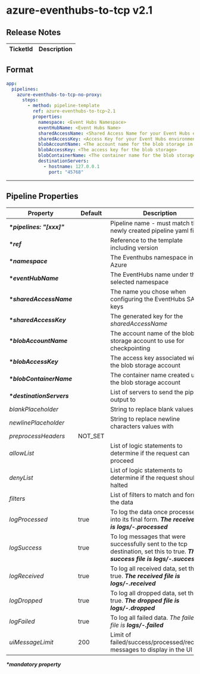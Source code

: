 # azure-eventhubs-to-tcp v2.1

## Release Notes

| TicketId | Description |
| -------- | ----------- |

## Format

```yml
app:
  pipelines:
    azure-eventhubs-to-tcp-no-proxy:
      steps:
        - method: pipeline-template
          ref: azure-eventhubs-to-tcp~2.1
          properties:
            namespace: <Event Hubs Namespace>
            eventHubName: <Event Hubs Name>
            sharedAccessName: <Shared Access Name for your Event Hubs environment>
            sharedAccessKey: <Access Key for your Event Hubs environment>
            blobAccountName: <The account name for the blob storage in azure>
            blobAccessKey: <The access key for the blob storage>
            blobContainerName: <The container name for the blob storage>
            destinationServers:
              - hostname: 127.0.0.1
                port: "45768"
```

---

## Pipeline Properties

| Property                   | Default | Description                                                                                                                                             |
| -------------------------- | ------- | ------------------------------------------------------------------------------------------------------------------------------------------------------- |
| **\*_pipelines: "[xxx]"_** |         | Pipeline name - must match the newly created pipeline yaml file                                                                                         |
| **\*_ref_**                |         | Reference to the template including version                                                                                                             |
| **\*_namespace_**          |         | The Eventhubs namespace in Azure                                                                                                                        |
| **\*_eventHubName_**       |         | The EventHubs name under the selected namespace                                                                                                         |
| **\*_sharedAccessName_**   |         | The name you chose when configuring the EventHubs SAS keys                                                                                              |
| **\*_sharedAccessKey_**    |         | The generated key for the _sharedAccessName_                                                                                                            |
| **\*_blobAccountName_**    |         | The account name of the blob storage account to use for checkpointing                                                                                   |
| **\*_blobAccessKey_**      |         | The access key associated with the blob storage account                                                                                                 |
| **\*_blobContainerName_**  |         | The container name created under the blob storage account                                                                                               |
| **\*_destinationServers_** |         | List of servers to send the pipeline output to                                                                                                          |
| _blankPlaceholder_         |         | String to replace blank values with                                                                                                                     |
| _newlinePlaceholder_       |         | String to replace newline characters values with                                                                                                        |
| _preprocessHeaders_        | NOT_SET |                                                                                                                                                         |
| _allowList_                |         | List of logic statements to determine if the request can proceed                                                                                        |
| _denyList_                 |         | List of logic statements to determine if the request should be halted                                                                                   |
| _filters_                  |         | List of filters to match and format the data                                                                                                            |
| _logProcessed_             | true    | To log the data once processed into its final form. _**The received file is logs/<pipeline name>-<yyyymmdd>.processed**_                                |
| _logSuccess_               | true    | To log messages that were successfully sent to the tcp destination, set this to true. _**The success file is logs/<pipeline name>-<yyyymmdd>.success**_ |
| _logReceived_              | true    | To log all received data, set this to true. _**The received file is logs/<pipeline name>-<yyyymmdd>.received**_                                         |
| _logDropped_               | true    | To log all dropped data, set this to true. _**The dropped file is logs/<pipeline name>-<yyyymmdd>.dropped**_                                            |
| _logFailed_                | true    | To log all failed data. _The failed log file is **logs/<pipeline name>-<yyyymmdd>.failed**_                                                             |
| _uiMessageLimit_           | 200     | Limit of failed/success/processed/received messages to display in the UI                                                                                |

**_\*mandatory property_**
